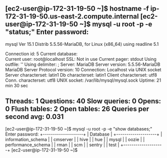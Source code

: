[ec2-user@ip-172-31-19-50 ~]$ hostname -f
ip-172-31-19-50.us-east-2.compute.internal
[ec2-user@ip-172-31-19-50 ~]$ mysql -u root -p -e "status;"
Enter password: 
--------------
mysql  Ver 15.1 Distrib 5.5.56-MariaDB, for Linux (x86_64) using readline 5.1

Connection id:		5
Current database:	
Current user:		root@localhost
SSL:			Not in use
Current pager:		stdout
Using outfile:		''
Using delimiter:	;
Server:			MariaDB
Server version:		5.5.56-MariaDB MariaDB Server
Protocol version:	10
Connection:		Localhost via UNIX socket
Server characterset:	latin1
Db     characterset:	latin1
Client characterset:	utf8
Conn.  characterset:	utf8
UNIX socket:		/var/lib/mysql/mysql.sock
Uptime:			21 min 30 sec

Threads: 1  Questions: 40  Slow queries: 0  Opens: 0  Flush tables: 2  Open tables: 26  Queries per second avg: 0.031
--------------

[ec2-user@ip-172-31-19-50 ~]$ mysql -u root  -p -e "show databases;"
Enter password: 
+--------------------+
| Database           |
+--------------------+
| information_schema |
| cmserver           |
| hive               |
| hue                |
| mysql              |
| oozie              |
| performance_schema |
| rman               |
| scm                |
| sentry             |
| test               |
+--------------------+
[ec2-user@ip-172-31-19-50 ~]$ 
